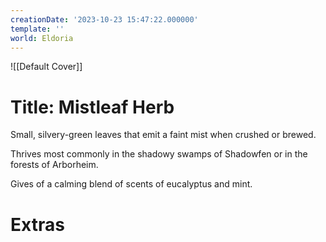 ```yaml
---
creationDate: '2023-10-23 15:47:22.000000'
template: ''
world: Eldoria
---
```

![[Default Cover]]

# Title: Mistleaf Herb

Small, silvery-green leaves that emit a faint mist when crushed or brewed.

Thrives most commonly in the shadowy swamps of Shadowfen or in the forests of Arborheim.

Gives of a calming blend of scents of eucalyptus and mint.

# Extras

